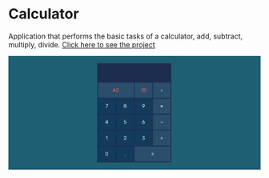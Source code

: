 # Calculator

Application that performs the basic tasks of a calculator, add, subtract, multiply, divide. [Click here to see the project](https://wr-calculator.netlify.app/)

![This is an image](public/calculator.png)
